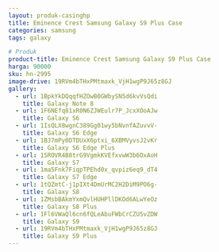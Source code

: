 ```yaml
---
layout: produk-casinghp
title: Eminence Crest Samsung Galaxy S9 Plus Case
categories: samsung
tags: galaxy

# Produk
product-title: Eminence Crest Samsung Galaxy S9 Plus Case
harga: 90000
sku: hn-2995
image-drive: 19RVm4bTHxPMtmaxk_VjH1wgP9J65z8GJ
gallery:
  - url: 1BpkYkDQqqfHZOwB0GWbySN5d6kvVsQdi
    title: Galaxy Note 8
  - url: 1F6NEfq81xR0N6ZJWEulr7P_JcxXOoAJw
    title: Galaxy S6
  - url: 1IsQLX8wgnC389Gg01wy5bNvnfAZuvvV-
    title: Galaxy S6 Edge
  - url: 1BJ7mPy0DTDUxX6ptxi_6XBMVyvsJ2vKr
    title: Galaxy S6 Edge Plus
  - url: 1SROVR4B8trG9VgmkKVEfxvwW3b6OxAoH
    title: Galaxy S7
  - url: 1ma5Fnk7FiqpTPEhd0x_qvpiz6eq9_dT4
    title: Galaxy S7 Edge
  - url: 1tQZmtC-j1pIXt4DmUrMC2H2DiM9PO6g-
    title: Galaxy S8
  - url: 1ZMsbBAkmYxmQvlHUHPllDKOd6ALwYeOz
    title: Galaxy S8 Plus
  - url: 1Fl6VWaQl6cn6fQLeAbuFWbCrCZU5vZDW
    title: Galaxy S9
  - url: 19RVm4bTHxPMtmaxk_VjH1wgP9J65z8GJ
    title: Galaxy S9 Plus
---
```

